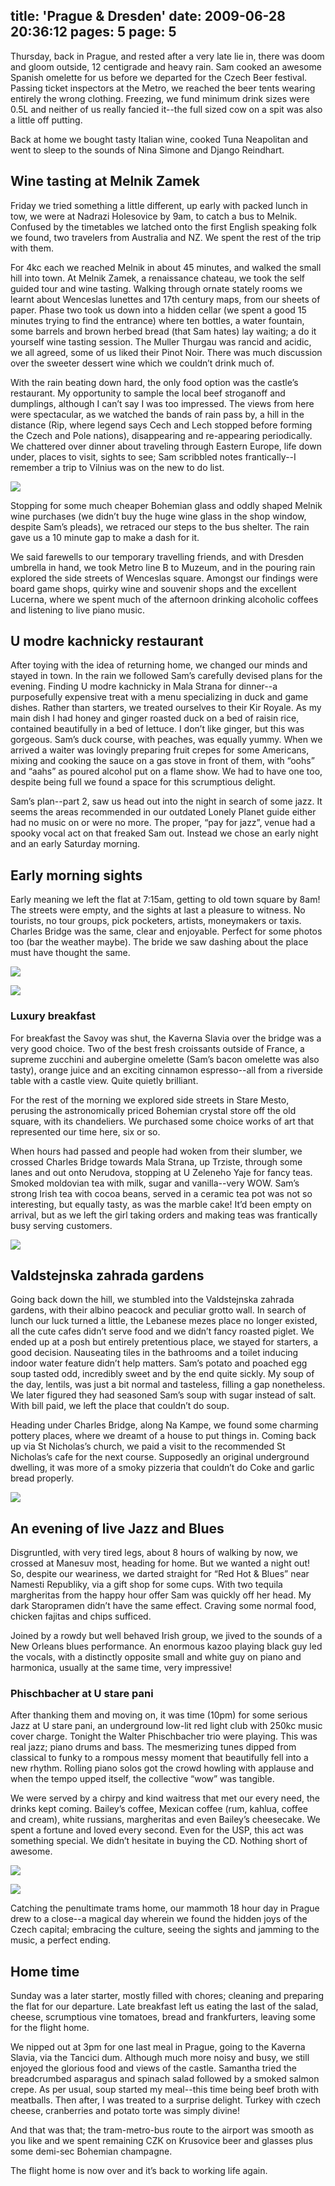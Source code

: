title: 'Prague & Dresden'
date: 2009-06-28 20:36:12
pages: 5
page: 5
---

Thursday, back in Prague, and rested after a very late lie in, there was doom and gloom outside, 12 centigrade and heavy rain. Sam cooked an awesome Spanish omelette for us before we departed for the Czech Beer festival. Passing ticket inspectors at the Metro, we reached the beer tents wearing entirely the wrong clothing. Freezing, we fund minimum drink sizes were 0.5L and neither of us really fancied it--the full sized cow on a spit was also a little off putting.

Back at home we bought tasty Italian wine, cooked Tuna Neapolitan and went to sleep to the sounds of Nina Simone and Django Reindhart.

## Wine tasting at Melnik Zamek

Friday we tried something a little different, up early with packed lunch in tow, we were at Nadrazi Holesovice by 9am, to catch a bus to Melnik. Confused by the timetables we latched onto the first English speaking folk we found, two travelers from Australia and NZ. We spent the rest of the trip with them.

For 4kc each we reached Melnik in about 45 minutes, and walked the small hill into town. At Melnik Zamek, a renaissance chateau, we took the self guided tour and wine tasting. Walking through ornate stately rooms we learnt about Wenceslas lunettes and 17th century maps, from our sheets of paper. Phase two took us down into a hidden cellar (we spent a good 15 minutes trying to find the entrance) where ten bottles, a water fountain, some barrels and brown herbed bread (that Sam hates) lay waiting; a do it yourself wine tasting session. The Muller Thurgau was rancid and acidic, we all agreed, some of us liked their Pinot Noir. There was much discussion over the sweeter dessert wine which we couldn’t drink much of.

With the rain beating down hard, the only food option was the castle’s restaurant. My opportunity to sample the local beef stroganoff and dumplings, although I can’t say I was too impressed. The views from here were spectacular, as we watched the bands of rain pass by, a hill in the distance (Rip, where legend says Cech and Lech stopped before forming the Czech and Pole nations), disappearing and re-appearing periodically. We chattered over dinner about traveling through Eastern Europe, life down under, places to visit, sights to see; Sam scribbled notes frantically--I remember a trip to Vilnius was on the new to do list.

[![](http://host.trivialbeing.org/up/small/DSC05417.JPG)](http://host.trivialbeing.org/up/DSC05417.JPG)

Stopping for some much cheaper Bohemian glass and oddly shaped Melnik wine purchases (we didn’t buy the huge wine glass in the shop window, despite Sam’s pleads), we retraced our steps to the bus shelter. The rain gave us a 10 minute gap to make a dash for it.

We said farewells to our temporary travelling friends, and with Dresden umbrella in hand, we took Metro line B to Muzeum, and in the pouring rain explored the side streets of Wenceslas square. Amongst our findings were board game shops, quirky wine and souvenir shops and the excellent Lucerna, where we spent much of the afternoon drinking alcoholic coffees and listening to live piano music.

## U modre kachnicky restaurant

After toying with the idea of returning home, we changed our minds and stayed in town. In the rain we followed Sam’s carefully devised plans for the evening. Finding U modre kachnicky in Mala Strana for dinner--a purposefully expensive treat with a menu specializing in duck and game dishes. Rather than starters, we treated ourselves to their Kir Royale. As my main dish I had honey and ginger roasted duck on a bed of raisin rice, contained beautifully in a bed of lettuce. I don’t like ginger, but this was gorgeous. Sam’s duck course, with peaches, was equally yummy. When we arrived a waiter was lovingly preparing fruit crepes for some Americans, mixing and cooking the sauce on a gas stove in front of them, with “oohs” and “aahs” as poured alcohol put on a flame show. We had to have one too, despite being full we found a space for this scrumptious delight.

Sam’s plan--part 2, saw us head out into the night in search of some jazz. It seems the areas recommended in our outdated Lonely Planet guide either had no music on or were no more. The proper, “pay for jazz”, venue had a spooky vocal act on that freaked Sam out. Instead we chose an early night and an early Saturday morning.

## Early morning sights

Early meaning we left the flat at 7:15am, getting to old town square by 8am! The streets were empty, and the sights at last a pleasure to witness. No tourists, no tour groups, pick pocketers, artists, moneymakers or taxis. Charles Bridge was the same, clear and enjoyable. Perfect for some photos too (bar the weather maybe). The bride we saw dashing about the place must have thought the same.

[![](http://host.trivialbeing.org/up/small/DSC05431.JPG)](http://host.trivialbeing.org/up/DSC05431.JPG)

[![](http://host.trivialbeing.org/up/small/DSC05436.JPG)](http://host.trivialbeing.org/up/DSC05436.JPG)

### Luxury breakfast

For breakfast the Savoy was shut, the Kaverna Slavia over the bridge was a very good choice. Two of the best fresh croissants outside of France, a supreme zucchini and aubergine omelette (Sam’s bacon omelette was also tasty), orange juice and an exciting cinnamon espresso--all from a riverside table with a castle view. Quite quietly brilliant.

For the rest of the morning we explored side streets in Stare Mesto, perusing the astronomically priced Bohemian crystal store off the old square, with its chandeliers. We purchased some choice works of art that represented our time here, six or so.

When hours had passed and people had woken from their slumber, we crossed Charles Bridge towards  Mala Strana, up Trziste, through some lanes and out onto Nerudova, stopping at U Zeleneho Yaje for fancy teas. Smoked moldovian tea with milk, sugar and vanilla--very WOW. Sam’s strong Irish tea with cocoa beans, served in a ceramic tea pot was not so interesting, but equally tasty, as was the marble cake! It’d been empty on arrival, but as we left the girl taking orders and making teas was frantically busy serving customers.

[![](http://host.trivialbeing.org/up/small/DSC05453.JPG)](http://host.trivialbeing.org/up/DSC05453.JPG)

## Valdstejnska zahrada gardens

Going back down the hill, we stumbled into the Valdstejnska zahrada gardens, with their albino peacock and peculiar grotto wall. In search of lunch our luck turned a little, the Lebanese mezes place no longer existed, all the cute cafes didn’t serve food and we didn’t fancy roasted piglet. We ended up at a posh but entirely pretentious place,  we stayed for starters, a good decision. Nauseating tiles in the bathrooms and a toilet inducing indoor water feature didn’t help matters. Sam’s potato and poached egg soup tasted odd, incredibly sweet and by the end quite sickly. My soup of the day, lentils, was just a bit normal and tasteless, filling a gap nonetheless. We later figured they had seasoned Sam’s soup with sugar instead of salt. With bill paid, we left the place that couldn’t do soup.

Heading under Charles Bridge, along Na Kampe, we found some charming pottery places, where we dreamt of a house to put things in. Coming back up via St Nicholas’s church, we paid a visit to the recommended St Nicholas’s cafe for the next course. Supposedly an original underground dwelling, it was more of a smoky pizzeria that couldn’t do Coke and garlic bread properly.

[![](http://host.trivialbeing.org/up/small/DSC05470.JPG)](http://host.trivialbeing.org/up/DSC05470.JPG)

## An evening of live Jazz and Blues

Disgruntled, with very tired legs, about 8 hours of walking by now, we crossed at Manesuv most, heading for home. But we wanted a night out! So, despite our weariness, we darted straight for “Red Hot &amp; Blues” near Namesti Republiky, via a gift shop for some cups. With two tequila margheritas from the happy hour offer Sam was quickly off her head. My dark Staropramen didn’t have the same effect. Craving some normal food, chicken fajitas and chips sufficed.

Joined by a rowdy but well behaved Irish group, we jived to the sounds of a New Orleans blues performance. An enormous kazoo playing black guy led the vocals, with a distinctly opposite small and white guy on piano and harmonica, usually at the same time, very impressive!

### Phischbacher at U stare pani

After thanking them and moving on, it was time (10pm) for some serious Jazz at U stare pani, an underground low-lit red light club with 250kc music cover charge. Tonight the Walter Phischbacher trio were playing. This was real jazz; piano drums and bass. The mesmerizing tunes dipped from classical to funky to a rompous messy moment that beautifully fell into a new rhythm. Rolling piano solos got the crowd howling with applause and when the tempo upped itself, the collective “wow” was tangible.

We were served by a chirpy and kind waitress that met our every need, the drinks kept coming. Bailey’s coffee, Mexican coffee (rum, kahlua, coffee and cream), white russians, margheritas and even Bailey’s cheesecake. We spent a fortune and loved every second.
Even for the USP, this act was something special. We didn’t hesitate in buying the CD. Nothing short of awesome.

[![](http://host.trivialbeing.org/up/small/DSC05483.JPG)](http://host.trivialbeing.org/up/DSC05483.JPG)

[![](http://host.trivialbeing.org/up/small/DSC05485.JPG)](http://host.trivialbeing.org/up/DSC05485.JPG)

Catching the penultimate trams home, our mammoth 18 hour day in Prague drew to a close--a magical day wherein we found the hidden joys of the Czech capital; embracing the culture, seeing the sights and jamming to the music, a perfect ending.

## Home time

Sunday was a later starter, mostly filled with chores; cleaning and preparing the flat for our departure. Late breakfast left us eating the last of the salad, cheese, scrumptious vine tomatoes, bread and frankfurters, leaving some for the flight home.

We nipped out at 3pm for one last meal in Prague, going to the Kaverna Slavia, via the Tancici dum. Although much more noisy and busy, we still enjoyed the glorious food and views of the castle. Samantha tried the breadcrumbed asparagus and spinach salad followed by a smoked salmon crepe. As per usual, soup started my meal--this time being beef broth with meatballs. Then after, I was treated to a surprise delight. Turkey with czech cheese, cranberries and potato torte was simply divine!

And that was that; the tram-metro-bus route to the airport was smooth as you like and we spent remaining CZK on Krusovice beer and glasses plus some demi-sec Bohemian champagne.

The flight home is now over and it’s back to working life again.
